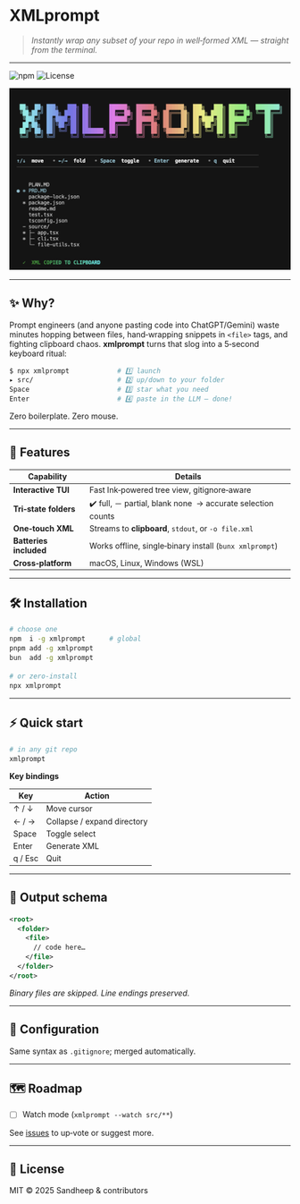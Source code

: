 # XMLprompt

> *Instantly wrap any subset of your repo in well‑formed XML — straight from the terminal.*

---

![npm](https://img.shields.io/npm/v/xmlprompt?color=%23c678dd\&label=npm%20package)
![License](https://img.shields.io/github/license/your‑org/xmlprompt)

<img src="/media/xmlprompt.png" width="700" />

---

## ✨ Why?

Prompt engineers (and anyone pasting code into ChatGPT/Gemini) waste minutes hopping between files, hand‑wrapping snippets in `<file>` tags, and fighting clipboard chaos. **xmlprompt** turns that slog into a 5‑second keyboard ritual:

```bash
$ npx xmlprompt            # 1️⃣ launch
▸ src/                     # 2️⃣ up/down to your folder
Space                      # 3️⃣ star what you need
Enter                      # 4️⃣ paste in the LLM – done!
```

Zero boilerplate. Zero mouse.

---

## 🚀 Features

| Capability             | Details                                                     |
| ---------------------- | ----------------------------------------------------------- |
| **Interactive TUI**    | Fast Ink‑powered tree view, gitignore‑aware                 |
| **Tri‑state folders**  | ✔️ full, － partial, blank none  → accurate selection counts |
| **One‑touch XML**      | Streams to **clipboard**, `stdout`, or `‑o file.xml`        |
| **Batteries included** | Works offline, single‑binary install (`bunx xmlprompt`)     |
| **Cross‑platform**     | macOS, Linux, Windows (WSL)                                 |

---

## 🛠️ Installation

```bash
# choose one
npm  i -g xmlprompt      # global
pnpm add -g xmlprompt
bun  add -g xmlprompt

# or zero‑install
npx xmlprompt
```

---

## ⚡ Quick start

```bash
# in any git repo
xmlprompt
```

**Key bindings**

| Key     | Action                      |
| ------- | --------------------------- |
| ↑ / ↓   | Move cursor                 |
| ← / →   | Collapse / expand directory |
| Space   | Toggle select               |
| Enter   | Generate XML                |
| q / Esc | Quit                        |

---

## 📂 Output schema

```xml
<root>
  <folder>
    <file>
      // code here…
    </file>
  </folder>
</root>
```

*Binary files are skipped. Line endings preserved.*

---

## 📑 Configuration

Same syntax as `.gitignore`; merged automatically.

---

## 🗺️ Roadmap

* [ ] Watch mode (`xmlprompt --watch src/**`)

See [issues](https://github.com/your‑org/xmlprompt/issues) to up‑vote or suggest more.

---

## 🪪 License

MIT © 2025 Sandheep & contributors
